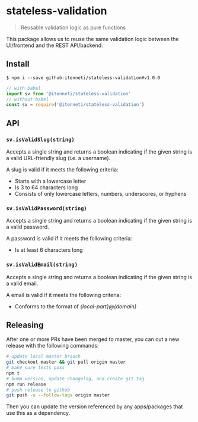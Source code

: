 # stateless-validation

> Reusable validation logic as pure functions

This package allows us to reuse the same validation logic between the UI/frontend and the REST API/backend.

## Install

```console
$ npm i --save github:itenneti/stateless-validation#v1.0.0
```

```js
// with babel
import sv from '@itenneti/stateless-validation'
// without babel
const sv = require('@itenneti/stateless-validation')
```

## API

### `sv.isValidSlug(string)`

Accepts a single string and returns a boolean indicating if the given string is a valid URL-friendly slug (i.e. a username).

A slug is valid if it meets the following criteria:

- Starts with a lowercase letter
- Is 3 to 64 characters long
- Consists of only lowercase letters, numbers, underscores, or hyphens

### `sv.isValidPassword(string)`

Accepts a single string and returns a boolean indicating if the given string is a valid password.

A password is valid if it meets the following criteria:

- Is at least 6 characters long

### `sv.isValidEmail(string)`

Accepts a single string and returns a boolean indicating if the given string is a valid email.

A email is valid if it meets the following criteria:

- Conforms to the format of _{local-part}@{domain}_


## Releasing

After one or more PRs have been merged to master, you can cut a new release with the following commands:

```bash
# update local master branch
git checkout master && git pull origin master
# make sure tests pass
npm t
# bump version, update changelog, and create git tag
npm run release
# push release to github
git push -u --follow-tags origin master
```

Then you can update the version referenced by any apps/packages that use this as a dependency.
